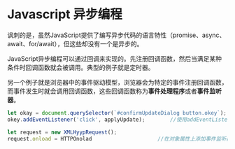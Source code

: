 # Javascript 异步编程

讽刺的是，虽然JavaScript提供了编写异步代码的语言特性（promise、async、await、for/await），但这些却没有一个是异步的。



JavaScript异步编程可以通过回调来实现的。先注册回调函数，然后当满足某种条件时回调函数就会被调用。典型的例子就是定时器。

另一个例子就是浏览器中的事件驱动模型，浏览器会为特定的事件注册回调函数，而事件发生时就会调用回调函数，这些回调函数称为**事件处理程序**或者**事件监听器**。

~~~JavaScript
let okay = document.querySelector(`#confirmUpdateDialog button.okey`);
okey.addEventListener('click', applyUpdate);		//使用addEventListener函数添加事件监听器，可以添加多个

let request = new XMLHyypRequest();
request.onload = HTTPOnolad						//在对象属性上添加事件监听器,只能添加一个

~~~

